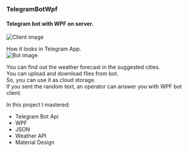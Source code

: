 ### TelegramBotWpf
#### Telegram bot with WPF on server.  
 ![Client image](https://s8.gifyu.com/images/ClientBot1d13bbab4686a68b.gif)  
    
 How it looks in Telegram App.  
 ![Bot image](https://s8.gifyu.com/images/download11793675096acec9.gif)  
    
 You can find out the weather forecast in the suggested cities.  
 You can upload and download files from bot.  
 So, you can use it as cloud storage.  
 If you sent the random text, an operator can answer you with WPF bot client.  
   
 In this project I mastered:  
 - Telegram Bot Api  
 - WPF
 - JSON
 - Weather API
 - Material Design
   
   
